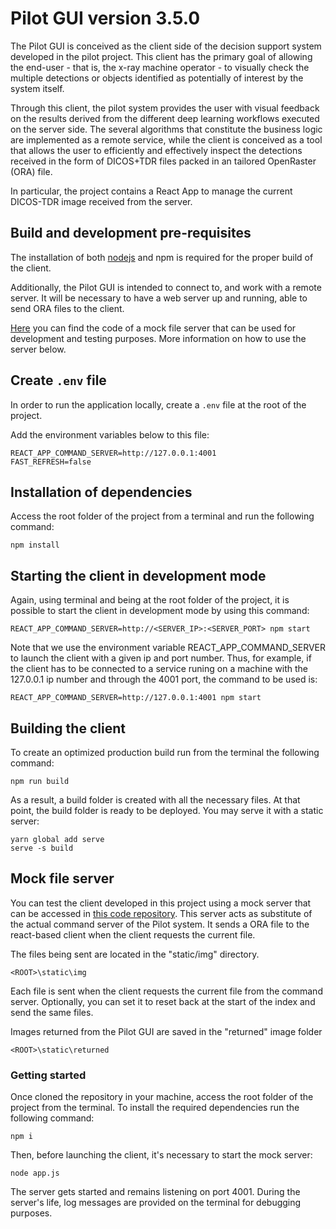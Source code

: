 # Pilot GUI version 3.5.0

The Pilot GUI is conceived as the client side of the decision support system developed in the pilot project. This client has the primary goal of allowing the end-user - that is, the x-ray machine operator - to visually check the multiple detections or objects identified as potentially of interest by the system itself.

Through this client, the pilot system provides the user with visual feedback on the results derived from the different deep learning workflows executed on the server side. The several algorithms that constitute the business logic are implemented as a remote service, while the client is conceived as a tool that allows the user to efficiently and effectively inspect the detections received in the form of DICOS+TDR files packed in an tailored OpenRaster (ORA) file.

In particular, the project contains a React App to manage the current DICOS-TDR image received from the server.

## Build and development pre-requisites

The installation of both [nodejs](https://nodejs.org/) and npm is required for the proper build of the client.

Additionally, the Pilot GUI is intended to connect to, and work with a remote server. It will be necessary to have a web server up and running, able to send ORA files to the client.

[Here](https://bitbucket.org/eac-ualr/dna-atr-socket.io-server/src/master/) you can find the code of a mock file server that can be used for development and testing purposes. More information on how to use the server below.

## Create `.env` file

In order to run the application locally, create a `.env` file at the root of the project.

Add the environment variables below to this file:

```
REACT_APP_COMMAND_SERVER=http://127.0.0.1:4001
FAST_REFRESH=false
```

## Installation of dependencies

Access the root folder of the project from a terminal and run the following command:

```
npm install
```

## Starting the client in development mode

Again, using terminal and being at the root folder of the project, it is possible to start the client in development mode by using this command:

```
REACT_APP_COMMAND_SERVER=http://<SERVER_IP>:<SERVER_PORT> npm start
```

Note that we use the environment variable REACT_APP_COMMAND_SERVER to launch the client with a given ip and port number. Thus, for example, if the client has to be connected to a service runing on a machine with the 127.0.0.1 ip number and through the 4001 port, the command to be used is:

```
REACT_APP_COMMAND_SERVER=http://127.0.0.1:4001 npm start
```

## Building the client

To create an optimized production build run from the terminal the following command:

```
npm run build
```

As a result, a build folder is created with all the necessary files. At that point, the build folder is ready to be deployed. You may serve it with a static server:

```
yarn global add serve
serve -s build
```

## Mock file server

You can test the client developed in this project using a mock server that can be accessed in [this code repository](https://bitbucket.org/eac-ualr/dna-atr-socket.io-server/src/master/). This server acts as substitute of the actual command server of the Pilot system. It sends a ORA file to the react-based client when the client requests the current file.

The files being sent are located in the "static/img" directory.

```
<ROOT>\static\img
```

Each file is sent when the client requests the current file from the command server. Optionally, you can set it to reset back at the start of the index and send the same files.

Images returned from the Pilot GUI are saved in the "returned" image folder

```
<ROOT>\static\returned
```

### Getting started

Once cloned the repository in your machine, access the root folder of the project from the terminal. To install the required dependencies run the following command:

```
npm i
```

Then, before launching the client, it's necessary to start the mock server:

```
node app.js
```

The server gets started and remains listening on port 4001. During the server's life, log messages are provided on the terminal for debugging purposes.
